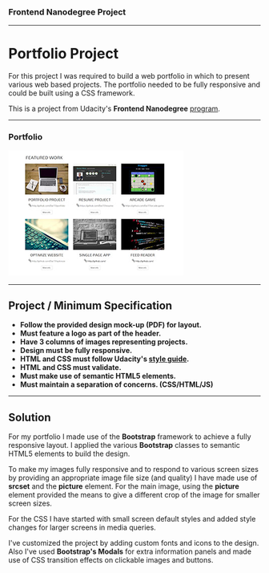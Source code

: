 ### Frontend Nanodegree Project
___

# Portfolio Project

For this project I was required to build a web portfolio in which to present various web based projects. The portfolio needed to be fully responsive and could be built using a CSS framework.

This is a project from Udacity's **Frontend Nanodegree** [program](https://www.udacity.com/course/front-end-web-developer-nanodegree--nd001).
___

### Portfolio
![Portfolio project screen shot](img/portfolio.jpg)
___


## Project / Minimum Specification

- **Follow the provided design mock-up (PDF) for layout.**
- **Must feature a logo as part of the header.**
- **Have 3 columns of images representing projects.**
- **Design must be fully responsive.**
- **HTML and CSS must follow Udacity's [style guide](http://udacity.github.io/frontend-nanodegree-styleguide/).**
- **HTML and CSS must validate.**
- **Must make use of semantic HTML5 elements.**
- **Must maintain a separation of concerns. (CSS/HTML/JS)**
___


## Solution

For my portfolio I made use of the **Bootstrap** framework to achieve a fully responsive layout. I applied the various **Bootstrap** classes to semantic HTML5 elements to build the design.

To make my images fully responsive and to respond to various screen sizes by providing an appropriate image file size (and quality) I have made use of **srcset** and the **picture** element. For the main image, using the **picture** element provided the means to give a different crop of the image for smaller screen sizes.

For the CSS I have started with small screen default styles and added style changes for larger screens in media queries.

I've customized the project by adding custom fonts and icons to the design. Also I've used **Bootstrap's Modals** for extra information panels and made use of CSS transition effects on clickable images and buttons.